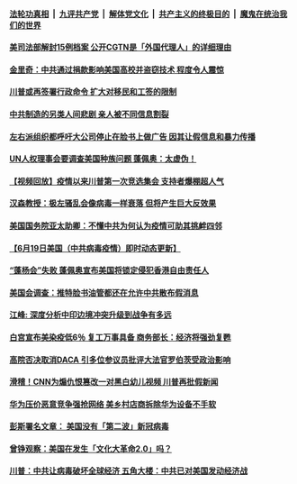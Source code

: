 ####  [法轮功真相](../../../../basic/blob/master/README.md?t=06220731) &nbsp;|&nbsp; [九评共产党](../../../../9ping.md/blob/master/README.md?t=06220731) &nbsp;|&nbsp; [解体党文化](../../../../jtdwh.md/blob/master/README.md?t=06220731)  &nbsp;|&nbsp; [共产主义的终极目的](../../../../gczydzjmd.md/blob/master/README.md?t=06220731) &nbsp;|&nbsp; [魔鬼在统治我们的世界](../../../../mgztzwmdsj.md/blob/master/README.md?t=06220731) 

#### [美司法部解封15例档案  公开CGTN是「外国代理人」的详细理由](../pages/soh6/392725.md?t=06220731) 
#### [金里奇：中共通过捐款影响美国高校并盗窃技术 程度令人震惊](../pages/soh6/392734.md?t=06220731) 
#### [川普或再签署行政命令 扩大对移民和工签的限制](../pages/soh6/392698.md?t=06220731) 
#### [中共制造的另类人间悲剧  亲人被不同信息割裂](../pages/soh6/392581.md?t=06220731) 
#### [左右派组织都呼吁大公司停止在脸书上做广告 因其让假信息和暴力传播 ](../pages/soh6/392569.md?t=06220731) 
#### [UN人权理事会要调查美国种族问题 蓬佩奥：太虚伪！](../pages/soh6/392545.md?t=06220731) 
#### [【视频回放】疫情以来川普第一次竞选集会 支持者爆棚超人气](../pages/soh6/392521.md?t=06220731) 
#### [汉森教授：极左骚乱会像病毒一样衰落 但将产生巨大反效果](../pages/soh6/392524.md?t=06220731) 
#### [美国国务院亚太助卿：不懂中共为何认为疫情可助其挑衅四邻](../pages/soh6/392302.md?t=06220731) 
#### [【6月19日美国（中共病毒疫情）即时动态更新】](../pages/soh6/392071.md?t=06220731) 
#### [“蓬杨会”失败 蓬佩奥宣布美国将锁定侵犯香港自由责任人](../pages/soh6/392266.md?t=06220731) 
#### [美国会调查：推特脸书油管都还在允许中共散布假消息](../pages/soh6/392245.md?t=06220731) 
#### [江峰: 深度分析中印边境冲突升级到战争有多远](../pages/soh6/392206.md?t=06220731) 
#### [白宫宣布美染疫低6％ 复工万事具备 商务部长：经济将强劲复甦](../pages/soh6/392176.md?t=06220731) 
#### [高院否决取消DACA  引多位参议员批评大法官罗伯茨受政治影响](../pages/soh6/392182.md?t=06220731) 
#### [滑稽！CNN为煽仇恨篡改一对黑白幼儿视频 川普再批假新闻](../pages/soh6/392170.md?t=06220731) 
#### [华为压价恶意竞争强抢网络  美乡村店商拆除华为设备不手软](../pages/soh6/392158.md?t=06220731) 
#### [彭斯署名文章： 美国没有「第二波」新冠病毒](../pages/soh6/392140.md?t=06220731) 
#### [曾铮观察：美国在发生「文化大革命2.0」吗？](../pages/soh6/391999.md?t=06220731) 
#### [川普：中共让病毒破坏全球经济 五角大楼：中共已对美国发动经济战](../pages/soh6/391885.md?t=06220731) 
